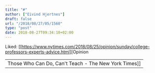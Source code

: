 ```yaml
---
title: "#"
author: ["Eivind Hjertnes"]
draft: false
url: "/2018/08/27/05/1560"
type: "post"
date: 2018-08-27T09:34:10+02:00
---
```


Liked:
[[<https://www.nytimes.com/2018/08/25/opinion/sunday/college-professors-experts-advice.html>][Opinion

|                                                      |
|------------------------------------------------------|
| Those Who Can Do, Can't Teach - The New York Times]] |
